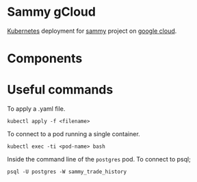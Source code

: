 Sammy gCloud
===

[Kubernetes](https://kubernetes.io/) deployment for [sammy](https://gitlab.com/kvsari/sammy) project on [google cloud](https://cloud.google.com/).


# Components

# Useful commands

To apply a .yaml file.
```console
kubectl apply -f <filename>
```

To connect to a pod running a single container.
```console
kubectl exec -ti <pod-name> bash
```

Inside the command line of the `postgres` pod. To connect to psql;
```console
psql -U postgres -W sammy_trade_history
```

